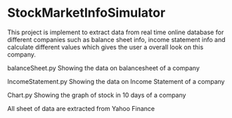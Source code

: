 # StockMarketInfoSimulator

This project is implement to extract data from real time online database for different companies such as balance sheet info, income statement info and calculate different values which gives the user a overall look on this company.

balanceSheet.py
Showing the data on balancesheet of a company

IncomeStatement.py
Showing the data on Income Statement of a company

Chart.py
Showing the graph of stock in 10 days of a company

All sheet of data are extracted from Yahoo Finance
